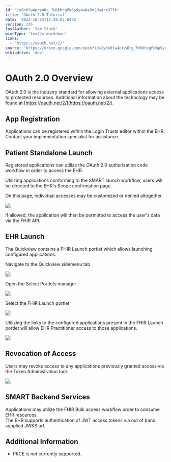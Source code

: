 ```yaml
---
id: '1y6n0lw4prz4Rg_7HKbhcgPN6p9y4wNa5m2dw4rr9Tfk'
title: 'OAuth 2.0 Tutorial'
date: '2022-10-24T17:40:03.843Z'
version: 336
lastAuthor: 'Sam Stuck'
mimeType: 'text/x-markdown'
links:
  - 'https://oauth.net/2/'
source: 'https://drive.google.com/open?id=1y6n0lw4prz4Rg_7HKbhcgPN6p9y4wNa5m2dw4rr9Tfk'
wikigdrive: 'dev'
---
```

# OAuth 2.0 Overview

OAuth 2.0 is the industry standard for allowing external applications access to protected resources. Additional information about the technology may be found at [https://oauth.net/2/](https://oauth.net/2/).


## App Registration

Applications can be registered within the Login Trusts editor within the EHR. Contact your implementation specialist for assistance.

## Patient Standalone Launch

Registered applications can utilize the OAuth 2.0 authorization code workflow in order to access the EHR.

Utilizing applications conforming to the SMART launch workflow, users will be directed to the EHR's Scope confirmation page.

On this page, individual accesses may be customized or denied altogether.

![](../oauth-2.0-tutorial.assets/9342a1b459cf31ae58c01edf74094894.png)

If allowed, the application will then be permitted to access the user's data via the FHIR API.

## EHR Launch

The Quickview contains a FHIR Launch portlet which allows launching configured applications.

Navigate to the Quickview sidemenu tab

![](../oauth-2.0-tutorial.assets/96badb5c6f9b75b63741a94bb9c552f2.png)


Open the Select Portlets manager

![](../oauth-2.0-tutorial.assets/c1629683b0a19ba5d8c3a9b36295fa1c.png)

Select the FHIR Launch portlet

![](../oauth-2.0-tutorial.assets/04d97094b29274c805888eb83963ad69.png)

Utilizing the links to the configured applications present in the FHIR Launch portlet will allow EHR Practitioner access to those applications.

![](../oauth-2.0-tutorial.assets/758ff21d8af26d1e930bcb8aed3706e4.png)


## Revocation of Access

Users may revoke access to any applications previously granted access via the Token Administration tool.

![](../oauth-2.0-tutorial.assets/1c635a0c5501b22f3688af9a5ba043cd.png)


## SMART Backend Services

Applications may utilize the FHIR Bulk access workflow order to consume EHR resources.  
The EHR supports authentication of JWT access tokens via out of band supplied JWKS url.

## Additional Information

* PKCE is not currently supported.
